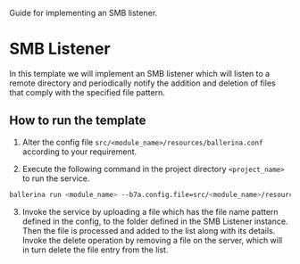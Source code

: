 Guide for implementing an SMB listener.

# SMB Listener

In this template we will implement an SMB listener which will listen to a remote directory and periodically notify the 
addition and deletion of files that comply with the specified file pattern.

## How to run the template

1. Alter the config file `src/<module_name>/resources/ballerina.conf` according to your requirement. 

2. Execute the following command in the project directory `<project_name>` to run the service.
```bash
ballerina run <module_name> --b7a.config.file=src/<module_name>/resources/ballerina.conf
```
3. Invoke the service by uploading a file which has the file name pattern defined in the config, to the folder defined 
in the SMB Listener instance. Then the file is processed and added to the list along with its details. Invoke the 
delete operation by removing a file on the server, which will in turn delete the file entry from the list.

